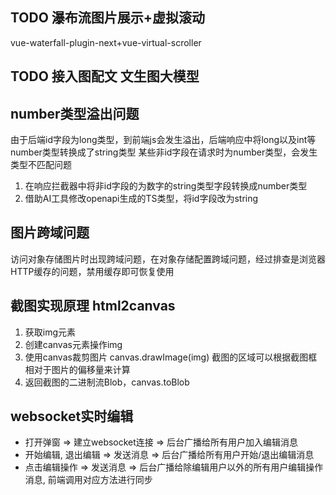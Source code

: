 ## TODO 瀑布流图片展示+虚拟滚动

vue-waterfall-plugin-next+vue-virtual-scroller

## TODO 接入图配文 文生图大模型

## number类型溢出问题

由于后端id字段为long类型，到前端js会发生溢出，后端响应中将long以及int等number类型转换成了string类型
某些非id字段在请求时为number类型，会发生类型不匹配问题

1. 在响应拦截器中将非id字段的为数字的string类型字段转换成number类型
2. 借助AI工具修改openapi生成的TS类型，将id字段改为string

## 图片跨域问题

访问对象存储图片时出现跨域问题，在对象存储配置跨域问题，经过排查是浏览器HTTP缓存的问题，禁用缓存即可恢复使用

## 截图实现原理 html2canvas

1. 获取img元素
2. 创建canvas元素操作img
3. 使用canvas裁剪图片 canvas.drawImage(img)
   截图的区域可以根据截图框相对于图片的偏移量来计算
4. 返回截图的二进制流Blob，canvas.toBlob

## websocket实时编辑

- 打开弹窗 => 建立websocket连接 => 后台广播给所有用户加入编辑消息
- 开始编辑, 退出编辑 => 发送消息 => 后台广播给所有用户开始/退出编辑消息
- 点击编辑操作 => 发送消息 => 后台广播给除编辑用户以外的所有用户编辑操作消息, 前端调用对应方法进行同步
